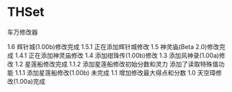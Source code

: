 # THSet
车万修改器

1.6 辉针城(1.00b)修改完成
1.5.1 正在添加辉针城修改
1.5 神灵庙(Beta 2.0)修改完成
1.4.1 正在添加神灵庙修改
1.4 添加绀珠传(1.00b)修改
1.3 添加风神录(1.00a)修改
1.2 星莲船修改完成
1.1.2 添加星莲船修改初始分数和灵力 添加了读取特殊值功能
1.1.1 添加星莲船修改(1.00b) 未完成
1.1 增加修改最大得点和分数
1.0 天空璋修改(1.00a)完成